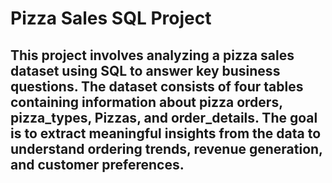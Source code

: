# Pizza Sales SQL Project 
## This project involves analyzing a pizza sales dataset using SQL to answer key business questions. The dataset consists of four tables containing information about pizza orders, pizza_types, Pizzas, and order_details. The goal is to extract meaningful insights from the data to understand ordering trends, revenue generation, and customer preferences.
